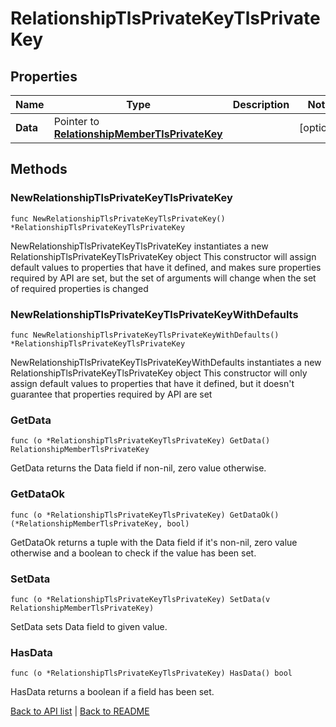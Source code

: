 # RelationshipTlsPrivateKeyTlsPrivateKey

## Properties

Name | Type | Description | Notes
------------ | ------------- | ------------- | -------------
**Data** | Pointer to [**RelationshipMemberTlsPrivateKey**](RelationshipMemberTlsPrivateKey.md) |  | [optional] 

## Methods

### NewRelationshipTlsPrivateKeyTlsPrivateKey

`func NewRelationshipTlsPrivateKeyTlsPrivateKey() *RelationshipTlsPrivateKeyTlsPrivateKey`

NewRelationshipTlsPrivateKeyTlsPrivateKey instantiates a new RelationshipTlsPrivateKeyTlsPrivateKey object
This constructor will assign default values to properties that have it defined,
and makes sure properties required by API are set, but the set of arguments
will change when the set of required properties is changed

### NewRelationshipTlsPrivateKeyTlsPrivateKeyWithDefaults

`func NewRelationshipTlsPrivateKeyTlsPrivateKeyWithDefaults() *RelationshipTlsPrivateKeyTlsPrivateKey`

NewRelationshipTlsPrivateKeyTlsPrivateKeyWithDefaults instantiates a new RelationshipTlsPrivateKeyTlsPrivateKey object
This constructor will only assign default values to properties that have it defined,
but it doesn't guarantee that properties required by API are set

### GetData

`func (o *RelationshipTlsPrivateKeyTlsPrivateKey) GetData() RelationshipMemberTlsPrivateKey`

GetData returns the Data field if non-nil, zero value otherwise.

### GetDataOk

`func (o *RelationshipTlsPrivateKeyTlsPrivateKey) GetDataOk() (*RelationshipMemberTlsPrivateKey, bool)`

GetDataOk returns a tuple with the Data field if it's non-nil, zero value otherwise
and a boolean to check if the value has been set.

### SetData

`func (o *RelationshipTlsPrivateKeyTlsPrivateKey) SetData(v RelationshipMemberTlsPrivateKey)`

SetData sets Data field to given value.

### HasData

`func (o *RelationshipTlsPrivateKeyTlsPrivateKey) HasData() bool`

HasData returns a boolean if a field has been set.


[Back to API list](../README.md#documentation-for-api-endpoints) | [Back to README](../README.md)


